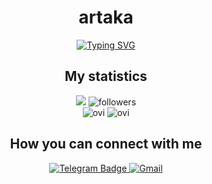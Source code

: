 <h1 align="center" >artaka</h1>
<p align="center"><a href="https://git.io/typing-svg"><img src="https://readme-typing-svg.demolab.com?font=Fira+Code&duration=3000&pause=1000&color=F70000&center=true&vCenter=true&width=435&lines=Software+engineering+student+at+BSTU" alt="Typing SVG" /></a></p>
<h2 align="center">My statistics</h2>
<p align="center">
  <img src="http://estruyf-github.azurewebsites.net/api/VisitorHit?user=artaka&repo=madushadhanushka&countColorcountColor&countColor=%237B1E7A"/>
<img alt="followers" title="Follow me on Github" src="https://img.shields.io/github/followers/artaka?color=236ad3&style=for-the-badge&logo=github&label=Follow"/>
<br>
  <img src="https://github-readme-stats.vercel.app/api/top-langs?username=artaka&show_icons=true&locale=en&layout=compact&theme=chartreuse-dark" alt="ovi" />
  <img src="https://leetcard.jacoblin.cool/artaka?theme=nord" alt="ovi" />
</p>
<h2 align = "center">How you can connect with me</h2>
<p align = "center">
  <a href="https://t.me/artakagrand">
    <img src="https://img.shields.io/badge/Telegram-blue?style=for-the-badge&logo=telegram&logoColor=white" alt="Telegram Badge"/>
  </a>
   <a href="mailto:fefsert@gmail.com">
    <img src="https://img.shields.io/badge/Gmail-D14836?style=for-the-badge&logo=gmail&logoColor=white" alt="Gmail"/>
  </a>
</p>
